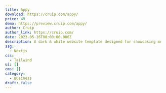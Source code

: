 ```yaml
---
title: Appy
download: https://cruip.com/appy/
price: 49
demo: https://preview.cruip.com/appy/
author: Cruip
author_link: https://cruip.com/
date: 2023-05-16T00:00:00.000Z
description: A dark & white website template designed for showcasing mobile apps.
ssg:
  - Nextjs
css:
  - Tailwind
ui: []
cms: []
category:
  - Business
draft: false
---
```

